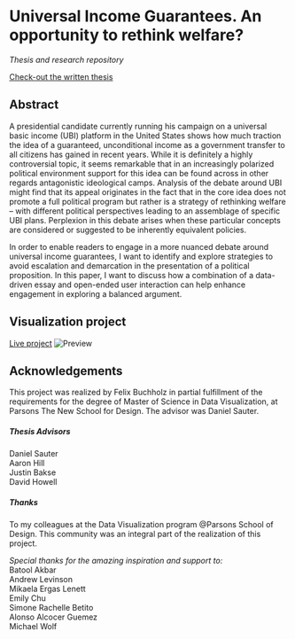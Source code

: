 # Universal Income Guarantees. An opportunity to rethink welfare?
*Thesis and research repository*
 
[Check-out the written thesis](https://github.com/felixbuchholz/thesis/blob/master/writing/thesis/thesis.pdf)

## Abstract

A presidential candidate currently running his campaign on a universal basic income (UBI) platform in the United States shows how much traction the idea of a guaranteed, unconditional income as a government transfer to all citizens has gained in recent years. While it is definitely a highly controversial topic, it seems remarkable that in an increasingly polarized political environment support for this idea can be found across in other regards antagonistic ideological camps. Analysis of the debate around UBI might find that its appeal originates in the fact that in the core idea does not promote a full political program but rather is a strategy of rethinking welfare – with different political perspectives leading to an assemblage of specific UBI plans. Perplexion in this debate arises when these particular concepts are considered or suggested to be inherently equivalent policies.  

In order to enable readers to engage in a more nuanced debate around universal income guarantees, I want to identify and explore strategies to avoid escalation and demarcation in the presentation of a political proposition. In this paper, I want to discuss how a combination of a data-driven essay and open-ended user interaction can help enhance engagement in exploring a balanced argument.

## Visualization project

[Live project](https://felixbuchholz.github.io/thesis2019/)
![Preview](https://raw.githubusercontent.com/felixbuchholz/thesis2019/master/public/assets/preview.gif)

## Acknowledgements

This project was realized by Felix Buchholz in partial fulfillment of the requirements for the degree of Master of Science in Data Visualization, at Parsons The New School for Design. The advisor was Daniel Sauter.

##### Thesis Advisors  
Daniel Sauter  
Aaron Hill  
Justin Bakse  
David Howell

##### Thanks
To my colleagues at the Data Visualization program @Parsons School of Design. This community was an integral part of the realization of this project. 

*Special thanks for the amazing inspiration and support to:*  
Batool Akbar  
Andrew Levinson  
Mikaela Ergas Lenett  
Emily Chu  
Simone Rachelle Betito  
Alonso Alcocer Guemez  
Michael Wolf  